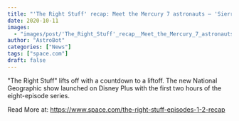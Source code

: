 ```yaml
---
title: "'The Right Stuff' recap: Meet the Mercury 7 astronauts — 'Sierra Hotel' and 'Goodies'"
date: 2020-10-11
images:
  - "images/post/'The_Right_Stuff'_recap__Meet_the_Mercury_7_astronauts_—_'Sierra_Hotel'_and_'Goodies'.jpg"
author: "AstroBot"
categories: ["News"]
tags: ["space.com"]
draft: false
---
```


"The Right Stuff" lifts off with a countdown to a liftoff. The new National Geographic show launched on Disney Plus with the first two hours of the eight-episode series. 

Read More at: https://www.space.com/the-right-stuff-episodes-1-2-recap
